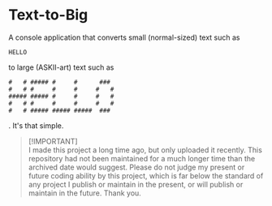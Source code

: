 # Text-to-Big

A console application that converts small (normal-sized) text such as

```
HELLO
```

to large (ASKII-art) text such as

```
#   # ##### #     #      ###
#   # #     #     #     #   #
##### ##### #     #     #   #
#   # #     #     #     #   #
#   # ##### ##### #####  ###
```

. It's that simple.

> [!IMPORTANT]\
> I made this project a long time ago, but only uploaded it recently. This repository had not been maintained for a much longer time than the archived date would suggest. Please do not judge my present or future coding ability by this project, which is far below the standard of any project I publish or maintain in the present, or will publish or maintain in the future. Thank you.
